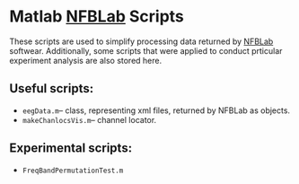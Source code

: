 # Matlab [NFBLab](http://google.com) Scripts

  These scripts are used to simplify processing data returned by [NFBLab](http://google.com) softwear. Additionally, some scripts that were applied to conduct prticular experiment analysis are also stored here.
  
## Useful scripts:
-  `eegData.m`– class, representing xml files, returned by NFBLab as objects.
-  `makeChanlocsVis.m`– сhannel locator.

## Experimental scripts:
-  `FreqBandPermutationTest.m`
